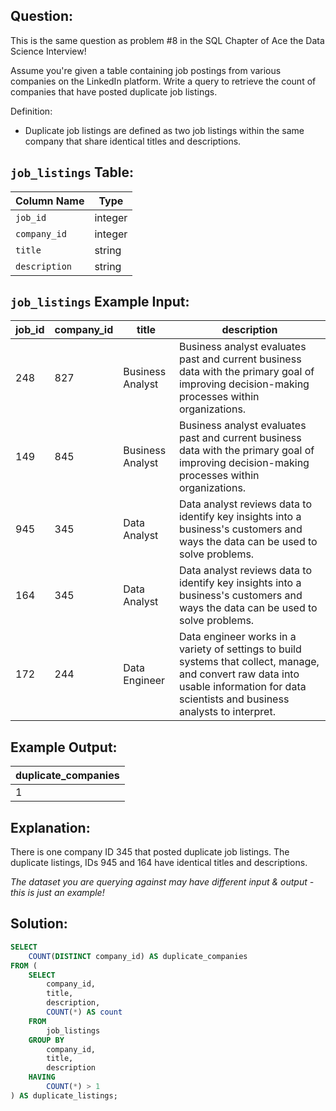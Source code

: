 ## Question:
This is the same question as problem #8 in the SQL Chapter of Ace the Data Science Interview!

Assume you're given a table containing job postings from various companies on the LinkedIn platform. Write a query to retrieve the count of companies that have posted duplicate job listings.

Definition:

*   Duplicate job listings are defined as two job listings within the same company that share identical titles and descriptions.

## `job_listings` Table:
| Column Name   | Type    |
|---------------|---------|
| `job_id`      | integer |
| `company_id`  | integer |
| `title`       | string  |
| `description` | string  |

## `job_listings` Example Input:
| job_id | company_id | title            | description                                                                                                                                    |
|--------|------------|------------------|------------------------------------------------------------------------------------------------------------------------------------------------|
| 248    | 827        | Business Analyst | Business analyst evaluates past and current business data with the primary goal of improving decision-making processes within organizations. |
| 149    | 845        | Business Analyst | Business analyst evaluates past and current business data with the primary goal of improving decision-making processes within organizations. |
| 945    | 345        | Data Analyst     | Data analyst reviews data to identify key insights into a business's customers and ways the data can be used to solve problems.                 |
| 164    | 345        | Data Analyst     | Data analyst reviews data to identify key insights into a business's customers and ways the data can be used to solve problems.                 |
| 172    | 244        | Data Engineer    | Data engineer works in a variety of settings to build systems that collect, manage, and convert raw data into usable information for data scientists and business analysts to interpret. |

## Example Output:
| duplicate_companies |
|---------------------|
| 1                   |

## Explanation:

There is one company ID 345 that posted duplicate job listings. The duplicate listings, IDs 945 and 164 have identical titles and descriptions.

*The dataset you are querying against may have different input & output - this is just an example!*

## Solution:
```sql
SELECT
    COUNT(DISTINCT company_id) AS duplicate_companies
FROM (
    SELECT
        company_id,
        title,
        description,
        COUNT(*) AS count
    FROM
        job_listings
    GROUP BY
        company_id,
        title,
        description
    HAVING
        COUNT(*) > 1
) AS duplicate_listings;
